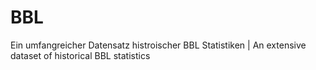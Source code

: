 # BBL
Ein umfangreicher Datensatz histroischer BBL Statistiken | An extensive dataset of historical BBL statistics
